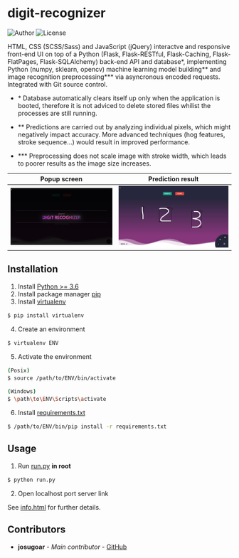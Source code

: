 # digit-recognizer

![Author](https://img.shields.io/badge/author-josugoar-blue) ![License](https://img.shields.io/badge/license-GPL-green)

HTML, CSS (SCSS/Sass) and JavaScript (jQuery) interactve and responsive front-end UI on top of a Python (Flask, Flask-RESTful, Flask-Caching, Flask-FlatPages, Flask-SQLAlchemy) back-end API and database*, implementing Python (numpy, sklearn, opencv) machine learning model building** and image recognition preprocessing*** via asyncronous encoded requests. Integrated with Git source control.

* \* Database automatically clears itself up only when the application is booted, therefore it is not adviced to delete stored files whilist the processes are still running.

* ** Predictions are carried out by analyzing individual pixels, which might negatively impact accuracy. More advanced techniques (hog features, stroke sequence...) would result in improved performance.

* *** Preprocessing does not scale image with stroke width, which leads to poorer results as the image size increases.

Popup screen                             |Prediction result
:---------------------------------------:|:---------------------------------------:
![screenshot(0)](media/screenshot(0).png)|![screenshot(1)](media/screenshot(1).png)


## Installation

1. Install [Python >= 3.6](https://www.python.org/downloads/)
2. Install package manager [pip](https://pip.pypa.io/en/stable/)
3. Install [virtualenv](https://virtualenv.pypa.io/en/latest/userguide/)
```sh
$ pip install virtualenv
```
4. Create an environment
```sh
$ virtualenv ENV
```
5. Activate the environment
```sh
(Posix)
$ source /path/to/ENV/bin/activate
```
```sh
(Windows)
$ \path\to\ENV\Scripts\activate
```
6. Install [requirements.txt](requirements.txt)
```sh
$ /path/to/ENV/bin/pip install -r requirements.txt
```

## Usage

1. Run [run.py](run.py) **in root**
```sh
$ python run.py
```
2. Open localhost port server link

See [info.html](src/static/pages/info.html) for further details.

## Contributors

* **josugoar** - *Main contributor* - [GitHub](https://github.com/josugoar)
